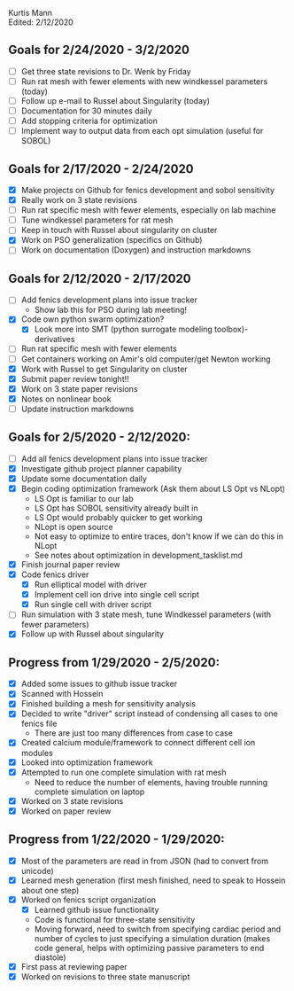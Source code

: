 Kurtis Mann  
Edited: 2/12/2020

## Goals for 2/24/2020 - 3/2/2020  
- [ ] Get three state revisions to Dr. Wenk by Friday
- [ ] Run rat mesh with fewer elements with new windkessel parameters (today)
- [ ] Follow up e-mail to Russel about Singularity (today)
- [ ] Documentation for 30 minutes daily
- [ ] Add stopping criteria for optimization
- [ ] Implement way to output data from each opt simulation (useful for SOBOL)

## Goals for 2/17/2020 - 2/24/2020
- [x] Make projects on Github for fenics development and sobol sensitivity
- [x] Really work on 3 state revisions
- [ ] Run rat specific mesh with fewer elements, especially on lab machine
- [ ] Tune windkessel parameters for rat mesh
- [ ] Keep in touch with Russel about singularity on cluster
- [x] Work on PSO generalization (specifics on Github)
- [ ] Work on documentation (Doxygen) and instruction markdowns

## Goals for 2/12/2020 - 2/17/2020
- [ ] Add fenics development plans into issue tracker
    * Show lab this for PSO during lab meeting!
- [x] Code own python swarm optimization?
  - [x] Look more into SMT (python surrogate modeling toolbox)- derivatives
- [ ] Run rat specific mesh with fewer elements
- [ ] Get containers working on Amir's old computer/get Newton working
- [x] Work with Russel to get Singularity on cluster
- [x] Submit paper review tonight!!
- [x] Work on 3 state paper revisions
- [x] Notes on nonlinear book
- [ ] Update instruction markdowns

## Goals for 2/5/2020 - 2/12/2020:
- [ ] Add all fenics development plans into issue tracker
- [x] Investigate github project planner capability
- [x] Update some documentation daily
- [x] Begin coding optimization framework (Ask them about LS Opt vs NLopt)
    * LS Opt is familiar to our lab
    * LS Opt has SOBOL sensitivity already built in
    * LS Opt would probably quicker to get working
    * NLopt is open source
    * Not easy to optimize to entire traces, don't know if we can do this in NLopt
    * See notes about optimization in development_tasklist.md
- [x] Finish journal paper review
- [x] Code fenics driver
  -[x] Run elliptical model with driver
  -[x] Implement cell ion drive into single cell script
  -[x] Run single cell with driver script
- [ ] Run simulation with 3 state mesh, tune Windkessel parameters (with fewer parameters)
- [x] Follow up with Russel about singularity

## Progress from 1/29/2020 - 2/5/2020:
- [x] Added some issues to github issue tracker
- [x] Scanned with Hossein
- [x] Finished building a mesh for sensitivity analysis
- [x] Decided to write "driver" script instead of condensing all cases to one fenics file
    * There are just too many differences from case to case
- [x] Created calcium module/framework to connect different cell ion modules
- [x] Looked into optimization framework
- [x] Attempted to run one complete simulation with rat mesh
    * Need to reduce the number of elements, having trouble running complete simulation on laptop
- [x] Worked on 3 state revisions
- [x] Worked on paper review

## Progress from 1/22/2020 - 1/29/2020:  
- [x] Most of the parameters are read in from JSON (had to convert from unicode)  
- [x] Learned mesh generation (first mesh finished, need to speak to Hossein about one step)  
- [x] Worked on fenics script organization  
    - [x] Learned github issue functionality  
    - Code is functional for three-state sensitivity  
    - Moving forward, need to switch from specifying cardiac period and number of cycles to just specifying a simulation duration (makes code general, helps with optimizing passive parameters to end diastole)  
- [x] First pass at reviewing paper  
- [x] Worked on revisions to three state manuscript  
